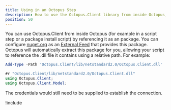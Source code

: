 ```yaml
---
title: Using in an Octopus Step
description: How to use the Octopus.Client library from inside Octopus, for example within a script step.
position: 50
---
```


You can use Octopus.Client from inside Octopus (for example in a script step or a package install script) by referencing it as an package. You can configure [nuget.org](https://api.nuget.org/v3/index.json) as an [External Feed](/docs/packaging-applications/package-repositories/nuget-feeds.md) that provides this package. Octopus will automatically extract this package for you, allowing your script to reference the .dll file it contains using a relative path. For example:

```powershell PowerShell
Add-Type -Path 'Octopus.Client/lib/netstandard2.0/Octopus.Client.dll'
```
```cs C#
#r "Octopus.Client/lib/netstandard2.0/Octopus.Client.dll"
using Octopus.Client;
using Octopus.Client.Model;
```

The credentials would still need to be supplied to establish the connection. 

!include <octopus-client-shipped-with-server-and-tentacle>